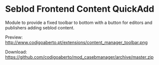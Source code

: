 Seblod Frontend Content QuickAdd
================

Module to provide a fixed toolbar to bottom with a button for editors and publishers adding seblod content.

Preview: http://www.codigoaberto.pt/extensions/content_manager_toolbar.png

Download: https://github.com/codigoaberto/mod_casebmanager/archive/master.zip

